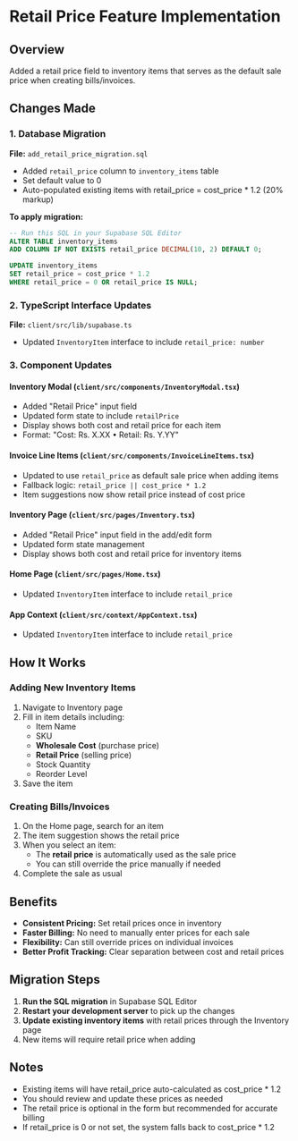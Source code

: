 # Retail Price Feature Implementation

## Overview
Added a retail price field to inventory items that serves as the default sale price when creating bills/invoices.

## Changes Made

### 1. Database Migration
**File:** `add_retail_price_migration.sql`
- Added `retail_price` column to `inventory_items` table
- Set default value to 0
- Auto-populated existing items with retail_price = cost_price * 1.2 (20% markup)

**To apply migration:**
```sql
-- Run this SQL in your Supabase SQL Editor
ALTER TABLE inventory_items 
ADD COLUMN IF NOT EXISTS retail_price DECIMAL(10, 2) DEFAULT 0;

UPDATE inventory_items 
SET retail_price = cost_price * 1.2 
WHERE retail_price = 0 OR retail_price IS NULL;
```

### 2. TypeScript Interface Updates
**File:** `client/src/lib/supabase.ts`
- Updated `InventoryItem` interface to include `retail_price: number`

### 3. Component Updates

#### Inventory Modal (`client/src/components/InventoryModal.tsx`)
- Added "Retail Price" input field
- Updated form state to include `retailPrice`
- Display shows both cost and retail price for each item
- Format: "Cost: Rs. X.XX • Retail: Rs. Y.YY"

#### Invoice Line Items (`client/src/components/InvoiceLineItems.tsx`)
- Updated to use `retail_price` as default sale price when adding items
- Fallback logic: `retail_price || cost_price * 1.2`
- Item suggestions now show retail price instead of cost price

#### Inventory Page (`client/src/pages/Inventory.tsx`)
- Added "Retail Price" input field in the add/edit form
- Updated form state management
- Display shows both cost and retail price for inventory items

#### Home Page (`client/src/pages/Home.tsx`)
- Updated `InventoryItem` interface to include `retail_price`

#### App Context (`client/src/context/AppContext.tsx`)
- Updated `InventoryItem` interface to include `retail_price`

## How It Works

### Adding New Inventory Items
1. Navigate to Inventory page
2. Fill in item details including:
   - Item Name
   - SKU
   - **Wholesale Cost** (purchase price)
   - **Retail Price** (selling price)
   - Stock Quantity
   - Reorder Level
3. Save the item

### Creating Bills/Invoices
1. On the Home page, search for an item
2. The item suggestion shows the retail price
3. When you select an item:
   - The **retail price** is automatically used as the sale price
   - You can still override the price manually if needed
4. Complete the sale as usual

## Benefits
- **Consistent Pricing:** Set retail prices once in inventory
- **Faster Billing:** No need to manually enter prices for each sale
- **Flexibility:** Can still override prices on individual invoices
- **Better Profit Tracking:** Clear separation between cost and retail prices

## Migration Steps
1. **Run the SQL migration** in Supabase SQL Editor
2. **Restart your development server** to pick up the changes
3. **Update existing inventory items** with retail prices through the Inventory page
4. New items will require retail price when adding

## Notes
- Existing items will have retail_price auto-calculated as cost_price * 1.2
- You should review and update these prices as needed
- The retail price is optional in the form but recommended for accurate billing
- If retail_price is 0 or not set, the system falls back to cost_price * 1.2
